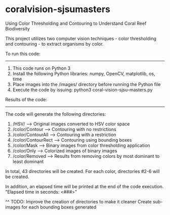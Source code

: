 # coralvision-sjsumasters
Using Color Thresholding and Contouring to Understand Coral Reef Biodiversity

This project utilizes two computer vision techniques - color thresholding and contouring - to extract organisms by color.

To run this code:
*****************
1. This code runs on Python 3
2. Install the following Python libraries: numpy, OpenCV, matplotlib, os, time 
3. Place images into the /images/ directory before running the Python file
4. Execute the code by issuing: python3 coral-vision-sjsu-masters.py

Results of the code:
********************
The code will generate the following directories:
1. /HSV/ --> Original images converted to HSV color space
2. /color/Contour --> Contouring with no restrictions 
3. /color/ContourAll --> Contouring with a restriction
4. /color/ContourRect -->  Contouring using bounding boxes
5. /color/Mask --> Binary images from color thresholding application
6. /color/Only --> Colorized images of binary images
7. /color/Removed --> Results from removing colors by most dominant to least dominant

In total, 43 directories will be created. For each color, directories #2-6 will be created.

In addition, an elapsed time will be printed at the end of the code execution.
"Elapsed time in seconds: <###>"
  
^^ TODO: Improve the creation of directories to make it cleaner
         Create sub-images for each bounding boxes generated
